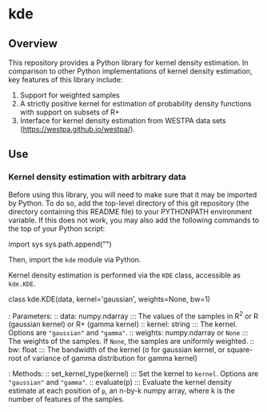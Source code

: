# kde

## Overview
This repository provides a Python library for kernel density estimation. In comparison to other Python implementations of kernel density estimation, key features of this library include:

1. Support for weighted samples
2. A strictly positive kernel for estimation of probability density functions with support on subsets of R+
3. Interface for kernel density estimation from WESTPA data sets (https://westpa.github.io/westpa/).

## Use

### Kernel density estimation with arbitrary data

Before using this library, you will need to make sure that it may be imported by Python. To do so, add the top-level directory of this git repository (the directory containing this README file) to your PYTHONPATH environment variable.  If this does not work, you may also add the following commands to the top of your Python script:

<nowiki>
import sys
sys.path.append("<path to this git repository>")
</nowiki>

Then, import the <code>kde</code> module via Python.

Kernel density estimation is performed via the <code>KDE</code> class, accessible as <code>kde.KDE</code>.

<nowiki>
class kde.KDE(data, kernel='gaussian', weights=None, bw=1)
</nowiki>

: Parameters:
:: data: numpy.ndarray
::: The values of the samples in R<sup>2</sup> or R (gaussian kernel) or R+ (gamma kernel)
:: kernel: string
::: The kernel. Options are <code>"gaussian"</code> and <code>"gamma"</code>.
:: weights: numpy.ndarray or <code>None</code>
::: The weights of the samples. If <code>None</code>, the samples are uniformly weighted.
:: bw: float
::: The bandwidth of the kernel (σ for gaussian kernel, or square-root of variance of gamma distribution for gamma kernel)

: Methods:
:: set_kernel_type(kernel)
::: Set the kernel to <code>kernel</code>. Options are <code>"gaussian"</code> and <code>"gamma"</code>.
:: evaluate(p)
::: Evaluate the kernel density estimate at each position of <code>p</code>, an n-by-k numpy array, where k is the number of features of the samples.

